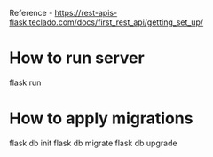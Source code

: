 Reference - https://rest-apis-flask.teclado.com/docs/first_rest_api/getting_set_up/

# How to run server
flask run

# How to apply migrations
flask db init
flask db migrate
flask db upgrade

